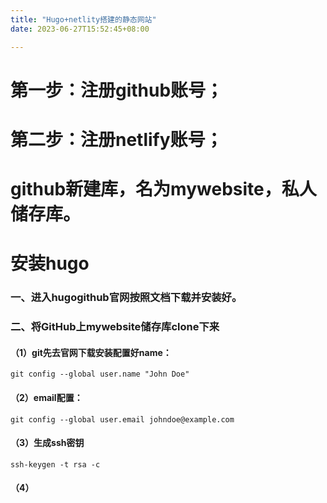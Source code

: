 ```yaml
---
title: "Hugo+netlity搭建的静态网站"
date: 2023-06-27T15:52:45+08:00

---
```


# 第一步：注册github账号；

# 第二步：注册netlify账号；

# github新建库，名为mywebsite，私人储存库。

# 安装hugo
### 一、进入hugogithub官网按照文档下载并安装好。
### 二、将GitHub上mywebsite储存库clone下来
#### （1）git先去官网下载安装配置好name：
    git config --global user.name "John Doe"
#### （2）email配置：    
    git config --global user.email johndoe@example.com
#### （3）生成ssh密钥
    ssh-keygen -t rsa -c
#### （4）
    